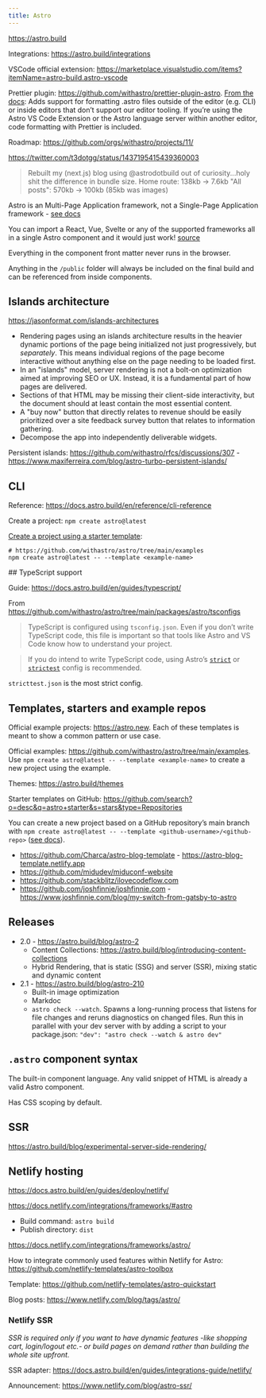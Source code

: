 ```yaml
---
title: Astro
---
```


https://astro.build

Integrations: https://astro.build/integrations

VSCode official extension: https://marketplace.visualstudio.com/items?itemName=astro-build.astro-vscode

Prettier plugin: https://github.com/withastro/prettier-plugin-astro. [From the docs](https://docs.astro.build/en/editor-setup/#prettier): Adds support for formatting .astro files outside of the editor (e.g. CLI) or inside editors that don’t support our editor tooling. If you’re using the Astro VS Code Extension or the Astro language server within another editor, code formatting with Prettier is included.

Roadmap: https://github.com/orgs/withastro/projects/11/

https://twitter.com/t3dotgg/status/1437195415439360003

> Rebuilt my (next.js) blog using @astrodotbuild out of curiosity...holy shit the difference in bundle size.
> Home route: 138kb -> 7.6kb
> "All posts": 570kb -> 100kb (85kb was images)

Astro is an Multi-Page Application framework, not a Single-Page Application framework - [see docs](https://docs.astro.build/en/concepts/mpa-vs-spa/)

You can import a React, Vue, Svelte or any of the supported frameworks all in a single Astro component and it would just work! [source](https://flashblaze.xyz/posts/gatsby-to-astro#astro-has-entered-the-chat)

Everything in the component front matter never runs in the browser.

Anything in the `/public` folder will always be included on the final build and can be referenced from inside components.

## Islands architecture

https://jasonformat.com/islands-architectures

- Rendering pages using an islands architecture results in the heavier dynamic portions of the page being initialized not just progressively, but _separately_. This means individual regions of the page become interactive without anything else on the page needing to be loaded first.
- In an "islands" model, server rendering is not a bolt-on optimization aimed at improving SEO or UX. Instead, it is a fundamental part of how pages are delivered.
- Sections of that HTML may be missing their client-side interactivity, but the document should at least contain the most essential content.
- A "buy now" button that directly relates to revenue should be easily prioritized over a site feedback survey button that relates to information gathering.
- Decompose the app into independently deliverable widgets.

Persistent islands: https://github.com/withastro/rfcs/discussions/307 - https://www.maxiferreira.com/blog/astro-turbo-persistent-islands/

## CLI

Reference: https://docs.astro.build/en/reference/cli-reference

Create a project: `npm create astro@latest`

[Create a project using a starter template](https://docs.astro.build/en/install/auto/#starter-templates):

```shell
# https://github.com/withastro/astro/tree/main/examples
npm create astro@latest -- --template <example-name>
```

## TypeScript support

Guide: https://docs.astro.build/en/guides/typescript/

From https://github.com/withastro/astro/tree/main/packages/astro/tsconfigs

> TypeScript is configured using `tsconfig.json`. Even if you don’t write TypeScript code, this file is important so that tools like Astro and VS Code know how to understand your project.

> If you do intend to write TypeScript code, using Astro’s [`strict`](https://github.com/withastro/astro/blob/main/packages/astro/tsconfigs/strict.json) or [`strictest`](https://github.com/withastro/astro/blob/main/packages/astro/tsconfigs/strictest.json) config is recommended.

`stricttest.json` is the most strict config.

## Templates, starters and example repos

Official example projects: https://astro.new. Each of these templates is meant to show a common pattern or use case.

Official examples: https://github.com/withastro/astro/tree/main/examples. Use `npm create astro@latest -- --template <example-name>` to create a new project using the example.

Themes: https://astro.build/themes

Starter templates on GitHub: https://github.com/search?o=desc&q=astro+starter&s=stars&type=Repositories

You can create a new project based on a GitHub repository’s main branch with `npm create astro@latest -- --template <github-username>/<github-repo>` ([see docs](https://docs.astro.build/en/install/auto/#starter-templates)).

- https://github.com/Charca/astro-blog-template - https://astro-blog-template.netlify.app
- https://github.com/midudev/miduconf-website
- https://github.com/stackblitz/ilovecodeflow.com
- https://github.com/joshfinnie/joshfinnie.com - https://www.joshfinnie.com/blog/my-switch-from-gatsby-to-astro

## Releases

- 2.0 - https://astro.build/blog/astro-2
  - Content Collections: https://astro.build/blog/introducing-content-collections
  - Hybrid Rendering, that is static (SSG) and server (SSR), mixing static and dynamic content
- 2.1 - https://astro.build/blog/astro-210
  - Built-in image optimization
  - Markdoc
  - `astro check --watch`. Spawns a long-running process that listens for file changes and reruns diagnostics on changed files. Run this in parallel with your dev server with by adding a script to your package.json: `"dev": "astro check --watch & astro dev"`

## `.astro` component syntax

The built-in component language. Any valid snippet of HTML is already a valid Astro component.

Has CSS scoping by default.

## SSR

https://astro.build/blog/experimental-server-side-rendering/

## Netlify hosting

https://docs.astro.build/en/guides/deploy/netlify/

https://docs.netlify.com/integrations/frameworks/#astro

- Build command: `astro build`
- Publish directory: `dist`

https://docs.netlify.com/integrations/frameworks/astro/

How to integrate commonly used features within Netlify for Astro: https://github.com/netlify-templates/astro-toolbox

Template: https://github.com/netlify-templates/astro-quickstart

Blog posts: https://www.netlify.com/blog/tags/astro/

### Netlify SSR

_SSR is required only if you want to have dynamic features -like shopping cart, login/logout etc.- or build pages on demand rather than building the whole site upfront._

SSR adapter: https://docs.astro.build/en/guides/integrations-guide/netlify/

Announcement: https://www.netlify.com/blog/astro-ssr/
